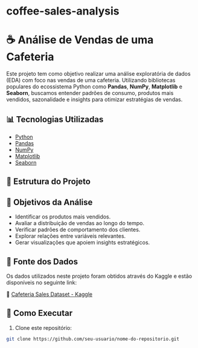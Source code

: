 # coffee-sales-analysis

# ☕ Análise de Vendas de uma Cafeteria

Este projeto tem como objetivo realizar uma análise exploratória de dados (EDA) com foco nas vendas de uma cafeteria. Utilizando bibliotecas populares do ecossistema Python como **Pandas**, **NumPy**, **Matplotlib** e **Seaborn**, buscamos entender padrões de consumo, produtos mais vendidos, sazonalidade e insights para otimizar estratégias de vendas.

## 📊 Tecnologias Utilizadas

- [Python](https://www.python.org/)
- [Pandas](https://pandas.pydata.org/)
- [NumPy](https://numpy.org/)
- [Matplotlib](https://matplotlib.org/)
- [Seaborn](https://seaborn.pydata.org/)

## 📁 Estrutura do Projeto


## 📌 Objetivos da Análise

- Identificar os produtos mais vendidos.
- Avaliar a distribuição de vendas ao longo do tempo.
- Verificar padrões de comportamento dos clientes.
- Explorar relações entre variáveis relevantes.
- Gerar visualizações que apoiem insights estratégicos.

## 📂 Fonte dos Dados

Os dados utilizados neste projeto foram obtidos através do Kaggle e estão disponíveis no seguinte link:

🔗 [Cafeteria Sales Dataset - Kaggle](https://www.kaggle.com/datasets/ihelon/coffee-sales)

## 🚀 Como Executar

1. Clone este repositório:
```bash
git clone https://github.com/seu-usuario/nome-do-repositorio.git
